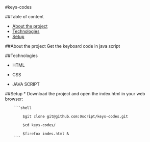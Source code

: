 #keys-codes

##Table of content
* [About the project](#about-the-project)
* [Technologies](#technologies)
* [Setup](#setup)

##About the project
    Get the keyboard code in java script

##Technologies
   * HTML
    
   * CSS
    
   * JAVA SCRIPT

##Setup
    * Download the project and open the index.html in your web browser:
        
        ```shell
            
            $git clone git@github.com:0script/keys-codes.git
            
            $cd keys-codes/
            
            $firefox indes.html &
        ```

